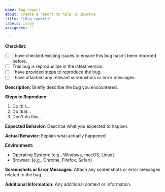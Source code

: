 ```yaml
---
name: Bug report
about: Create a report to help us improve
title: "[Bug report]"
labels: issue
assignees: ''

---
```


**Checklist:**
- [ ] I have checked existing issues to ensure this bug hasn't been reported before.
- [ ] This bug is reproducible in the latest version.
- [ ] I have provided steps to reproduce the bug.
- [ ] I have attached any relevant screenshots or error messages.

**Description:**
Briefly describe the bug you encountered.

**Steps to Reproduce:**
1. Do this...
2. Do that...
3. Don't do this...

**Expected Behavior:**
Describe what you expected to happen.

**Actual Behavior:**
Explain what actually happened.

**Environment:**
- Operating System: [e.g., Windows, macOS, Linux]
- Browser: [e.g., Chrome, Firefox, Safari]

**Screenshots or Error Messages:**
Attach any screenshots or error messages related to the bug.

**Additional Information:**
Any additional context or information.
